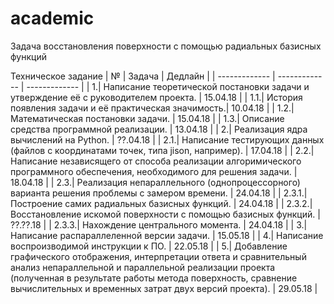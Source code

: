 # academic
Задача восстановления поверхности с помощью радиальных базисных функций

Техническое задание
| № | Задача | Дедлайн |
| ------------- | ------------- |  ------------- |
| 1.| Написание теоретической постановки задачи и утверждение её с руководителем проекта. | 15.04.18  |
| 1.1.| История появления задачи и её практическая значимость.| 10.04.18  |
| 1.2.| Математическая постановки задачи. | 15.04.18  |
| 1.3.| Описание средства программной реализации. | 13.04.18  |
| 2.|	Реализация ядра вычислений на Python. | ??.04.18  |
| 2.1.| Написание тестирующих данных (файлов с координатами точек, типа jison, например). | 17.04.18  |
| 2.2.|	Написание независящего от способа реализации алгоримического программного обеспечения, необходимого для решения задачи. | 18.04.18  |
| 2.3.|	Реализация непараллельного (однопроцессорного) варианта решения проблемы с замером времени. | 24.04.18  |
| 2.3.1.|	Построение самих радиальных базисных функций. | 24.04.18  |
| 2.3.2.|	Восстановление искомой поверхности с помощью базисных функций. | ??.??.18  |
| 2.3.3.|	Нахождение центрального момента. | 24.04.18  |
| 3.|	Написание распараллеленной версии задачи. | 15.05.18  |
| 4.|	Написание воспроизводимой инструкции к ПО. | 22.05.18  |
| 5.|	Добавление графического отображения, интерпретации ответа и сравнительный анализ непараллельной и параллельной реализации проекта (полученная в результате работы метода поверхность, сравнение вычислительных и временных затрат двух версий проекта). | 29.05.18  |
